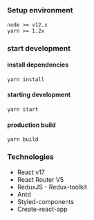 ##

### Setup environment

```
node >= v12.x
yarn >= 1.2x
```

### start development

#### install dependencies

```
yarn install
```

#### starting development

```
yarn start
```

#### production build

```
yarn build
```

### Technologies

- React v17
- React Router V5
- ReduxJS - Redux-toolkit
- Antd
- Styled-components
- Create-react-app
